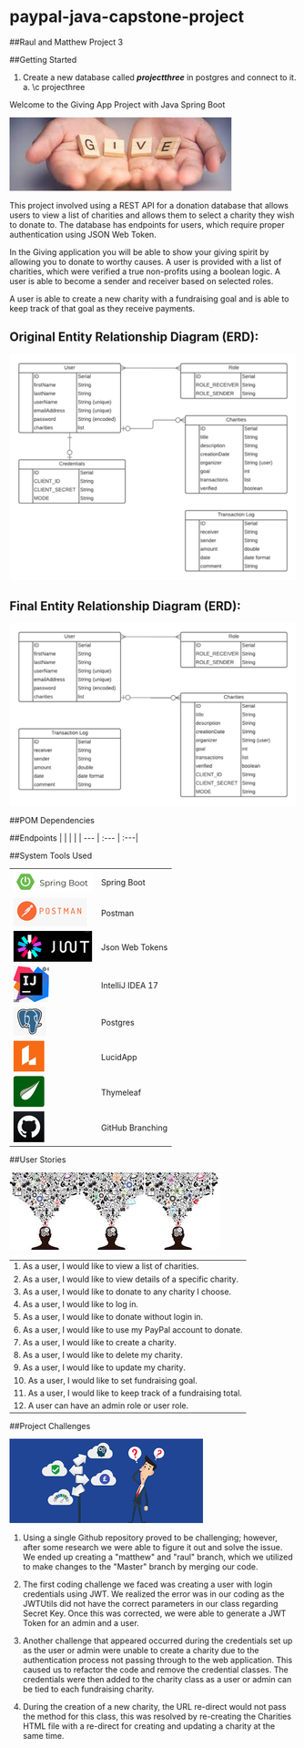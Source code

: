 # paypal-java-capstone-project

##Raul and Matthew Project 3


##Getting Started
1. Create a new database called _**projectthree**_ in postgres and connect to it.
    a. \c projecthree

Welcome to the Giving App Project with Java Spring Boot

![img.png](images/img.png)


This project involved using a REST API for a donation database that allows users to view a list
of charities and allows them to select a charity they wish to donate to. The database has 
endpoints for users, which require proper authentication using JSON Web Token. 

In the Giving application you will be able to show your giving spirit by allowing you to donate
to worthy causes. A user is provided with a list of charities, which were verified a true non-profits
using a boolean logic. A user is able to become a sender and receiver based on selected roles.

A user is able to create a new charity with a fundraising goal and is able to
keep track of that goal as they receive payments. 


## Original Entity Relationship Diagram (ERD):

![img.png](images/imgErd1.png)

## Final Entity Relationship Diagram (ERD):

![img_17.png](images/img_17.png)

##POM Dependencies


##Endpoints
|  |  | |
| --- | :--- | :---|



##System Tools Used

|  |  |
| --- | :--- |
| ![img_5.png](images/img_5.png) | Spring Boot 
| ![img_7.png](images/img_7.png) | Postman
|![img_8.png](images/img_8.png)  | Json Web Tokens
|![img_6.png](images/img_6.png)  | IntelliJ IDEA 17
|![img_9.png](images/img_9.png) | Postgres
|![img_10.png](images/img_10.png) | LucidApp
|![img_12.png](images/img_12.png) |Thymeleaf
|![img_14.png](images/img_14.png) |GitHub Branching

##User Stories

![img_16.png](images/img_16.png)

| | 
|:---|
|1.	As a user, I would like to view a list of charities.
|2.	As a user, I would like to view details of a specific charity.
|3.	As a user, I would like to donate to any charity I choose.
|4.	As a user, I would like to log in.
|5.	As a user, I would like to donate without login in.
|6.	As a user, I would like to use my PayPal account to donate.
|7.	As a user, I would like to create a charity.
|8.	As a user, I would like to delete my charity.
|9.	As a user, I would like to update my charity.
|10. As a user, I would like to set fundraising goal.
|11. As a user, I would like to keep track of a fundraising total.
|12. A user can have an admin role or user role. 

##Project Challenges

![img_4.png](images/img_4.png)

1. Using a single Github repository proved to be challenging; however, after some research we
    were able to figure it out and solve the issue. We ended up creating a "matthew" and "raul" 
    branch, which we utilized to make changes to the "Master" branch by merging our code. 

2. The first coding challenge we faced was creating a user with login credentials using JWT. We realized 
   the error was in our coding as the JWTUtils did not have the correct parameters in our class regarding
   Secret Key. Once this was corrected, we were able to generate a JWT Token for an admin and a user. 

3. Another challenge that appeared occurred during the credentials set up as the user or admin were unable
   to create a charity due to the authentication process not passing through to the web application. This
   caused us to refactor the code and remove the credential classes. The credentials were then added to the
   charity class as a user or admin can be tied to each fundraising charity. 

4. During the creation of a new charity, the URL re-direct would not pass the method for this class, this was
    resolved by re-creating the Charities HTML file with a re-direct for creating and updating a charity at
    the same time. 


